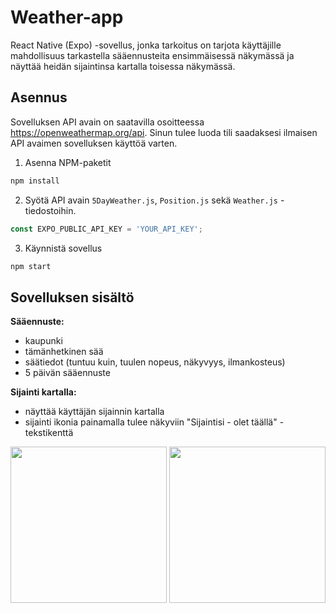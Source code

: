 # Weather-app

React Native (Expo) -sovellus, jonka tarkoitus on tarjota käyttäjille mahdollisuus tarkastella sääennusteita ensimmäisessä näkymässä ja näyttää heidän sijaintinsa kartalla toisessa näkymässä.

## Asennus
Sovelluksen API avain on saatavilla osoitteessa https://openweathermap.org/api. Sinun tulee luoda tili saadaksesi ilmaisen API avaimen sovelluksen käyttöä varten.

1. Asenna NPM-paketit
 ```sh
npm install
 ```
   
2. Syötä API avain `5DayWeather.js`, `Position.js` sekä `Weather.js` -tiedostoihin.
 ```js
const EXPO_PUBLIC_API_KEY = 'YOUR_API_KEY';
```

3. Käynnistä sovellus
```bash
npm start
```

## Sovelluksen sisältö 

**Sääennuste:**
- kaupunki 
- tämänhetkinen sää
- säätiedot (tuntuu kuin, tuulen nopeus, näkyvyys, ilmankosteus)
- 5 päivän sääennuste
  
 **Sijainti kartalla:** 
- näyttää käyttäjän sijainnin kartalla
- sijainti ikonia painamalla tulee näkyviin "Sijaintisi - olet täällä" -tekstikenttä

<p float="left">
  <img src="https://github.com/Janikavuo/Weather-app/assets/112496055/720e4ef9-79b9-48a8-9b82-d04a493f68b2" width="250" />
  <img src="https://github.com/Janikavuo/Weather-app/assets/112496055/9c918e9b-7cf1-4a91-8f5c-9308f199cb1a" width="250" />
</p>
